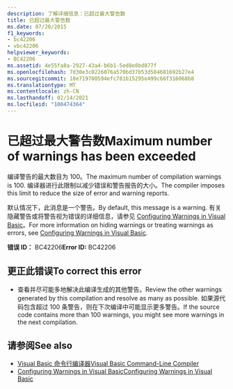 ```yaml
---
description: 了解详细信息：已超过最大警告数
title: 已超过最大警告数
ms.date: 07/20/2015
f1_keywords:
- bc42206
- vbc42206
helpviewer_keywords:
- BC42206
ms.assetid: 4e55fa8a-2927-43a4-b6b1-5ed8e8bd877f
ms.openlocfilehash: 7d30e3c0226076a570bd37b53d584681692b27e4
ms.sourcegitcommit: 10e719780594efc781b15295e499c66f316068b8
ms.translationtype: MT
ms.contentlocale: zh-CN
ms.lasthandoff: 02/14/2021
ms.locfileid: "100474364"
---
```

# <a name="maximum-number-of-warnings-has-been-exceeded"></a><span data-ttu-id="3c9b6-103">已超过最大警告数</span><span class="sxs-lookup"><span data-stu-id="3c9b6-103">Maximum number of warnings has been exceeded</span></span>

<span data-ttu-id="3c9b6-104">编译警告的最大数目为 100。</span><span class="sxs-lookup"><span data-stu-id="3c9b6-104">The maximum number of compilation warnings is 100.</span></span> <span data-ttu-id="3c9b6-105">编译器进行此限制以减少错误和警告报告的大小。</span><span class="sxs-lookup"><span data-stu-id="3c9b6-105">The compiler imposes this limit to reduce the size of error and warning reports.</span></span>  
  
 <span data-ttu-id="3c9b6-106">默认情况下，此消息是一个警告。</span><span class="sxs-lookup"><span data-stu-id="3c9b6-106">By default, this message is a warning.</span></span> <span data-ttu-id="3c9b6-107">有关隐藏警告或将警告视为错误的详细信息，请参见 [Configuring Warnings in Visual Basic](/visualstudio/ide/configuring-warnings-in-visual-basic)。</span><span class="sxs-lookup"><span data-stu-id="3c9b6-107">For more information on hiding warnings or treating warnings as errors, see [Configuring Warnings in Visual Basic](/visualstudio/ide/configuring-warnings-in-visual-basic).</span></span>  
  
 <span data-ttu-id="3c9b6-108">**错误 ID：** BC42206</span><span class="sxs-lookup"><span data-stu-id="3c9b6-108">**Error ID:** BC42206</span></span>  
  
## <a name="to-correct-this-error"></a><span data-ttu-id="3c9b6-109">更正此错误</span><span class="sxs-lookup"><span data-stu-id="3c9b6-109">To correct this error</span></span>  
  
- <span data-ttu-id="3c9b6-110">查看并尽可能多地解决此编译生成的其他警告。</span><span class="sxs-lookup"><span data-stu-id="3c9b6-110">Review the other warnings generated by this compilation and resolve as many as possible.</span></span> <span data-ttu-id="3c9b6-111">如果源代码包含超过 100 条警告，则在下次编译中可能显示更多警告。</span><span class="sxs-lookup"><span data-stu-id="3c9b6-111">If the source code contains more than 100 warnings, you might see more warnings in the next compilation.</span></span>  
  
## <a name="see-also"></a><span data-ttu-id="3c9b6-112">请参阅</span><span class="sxs-lookup"><span data-stu-id="3c9b6-112">See also</span></span>

- [<span data-ttu-id="3c9b6-113">Visual Basic 命令行编译器</span><span class="sxs-lookup"><span data-stu-id="3c9b6-113">Visual Basic Command-Line Compiler</span></span>](../reference/command-line-compiler/index.md)
- [<span data-ttu-id="3c9b6-114">Configuring Warnings in Visual Basic</span><span class="sxs-lookup"><span data-stu-id="3c9b6-114">Configuring Warnings in Visual Basic</span></span>](/visualstudio/ide/configuring-warnings-in-visual-basic)
